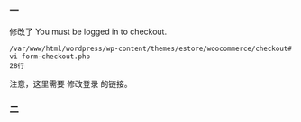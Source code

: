 ### 一
修改了 You must be logged in to checkout.
```
/var/www/html/wordpress/wp-content/themes/estore/woocommerce/checkout# vi form-checkout.php 
28行
```
注意，这里需要 修改登录 的链接。 

### 二
